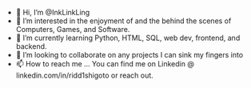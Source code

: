 - 👋 Hi, I’m @InkLinkLing
- 👀 I’m interested in the enjoyment of and the behind the scenes of Computers, Games, and Software.
- 🌱 I’m currently learning Python, HTML, SQL, web dev, frontend, and backend.
- 💞️ I’m looking to collaborate on any projects I can sink my fingers into
- 📫 How to reach me ... You can find me on Linkedin @ linkedin.com/in/ridd1shigoto or reach out.

<!---
InkLinkLing/InkLinkLing is a ✨ special ✨ repository because its `README.md` (this file) appears on your GitHub profile.
You can click the Preview link to take a look at your changes.
--->

